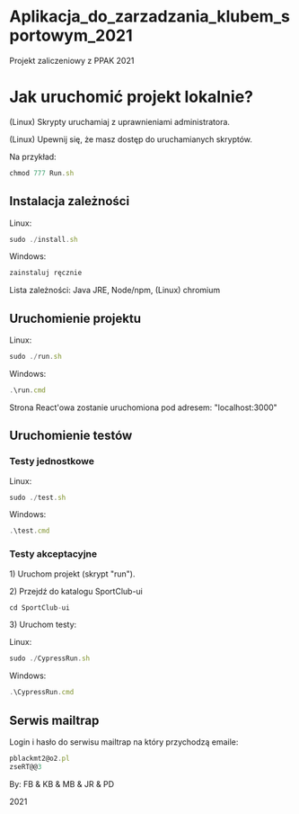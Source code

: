 # Aplikacja_do_zarzadzania_klubem_sportowym_2021
Projekt zaliczeniowy z PPAK 2021

<h1>Jak uruchomić projekt lokalnie?</h1>
<p>(Linux) Skrypty uruchamiaj z uprawnieniami administratora.
<p>(Linux) Upewnij się, że masz dostęp do uruchamianych skryptów.</p>
<p>Na przykład: </p>

```javascript
chmod 777 Run.sh
```

<h2>Instalacja zależności</h2>
<p>Linux:</p>

```javascript
sudo ./install.sh
```

<p>Windows:</p>

```javascript
zainstaluj ręcznie
```

<p> Lista zależności: Java JRE, Node/npm, (Linux) chromium
    
<h2>Uruchomienie projektu</h2>

<p>Linux:</p>

```javascript
sudo ./run.sh
```

<p>Windows:</p>

```javascript
.\run.cmd
```

<p>Strona React'owa zostanie uruchomiona pod adresem: "localhost:3000"
    
<h2>Uruchomienie testów</h2>
<h3>Testy jednostkowe</h3>

<p>Linux:</p>

```javascript
sudo ./test.sh
```

<p>Windows:</p>

```javascript
.\test.cmd
```

<h3>Testy akceptacyjne</h3>
<p>1) Uruchom projekt (skrypt "run").</p>
<p>2) Przejdź do katalogu SportClub-ui</p>

```javascript
cd SportClub-ui
```

<p>3) Uruchom testy:</p>

<p>Linux:</p>

```javascript
sudo ./CypressRun.sh
```

<p>Windows:</p>

```javascript
.\CypressRun.cmd
```

<h2>Serwis mailtrap</h2>
<p> Login i hasło do serwisu mailtrap na który przychodzą emaile: </p>

```javascript
pblackmt2@o2.pl
zseRT@@3
```

By: 
    FB &
    KB &
    MB &
    JR &
    PD

2021
